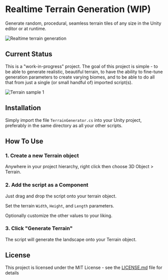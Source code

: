
# Realtime Terrain Generation (WIP)

Generate random, procedural, seamless terrain tiles of any size in the Unity editor or at runtime.

![Realtime terrain generation](https://thumbs.gfycat.com/ShortFatalGoldenretriever-size_restricted.gif)

## Current Status

This is a "work-in-progress" project. The goal of this project is simple - to be able to generate realistic, beautiful terrain, to have the ability to fine-tune generation parameters to create varying biomes, and to be able to do all that from just a single (or small handful of) imported script(s).

![Terrain sample 1](http://alphastatus.net/images/terrain1.png)

## Installation

Simply import the file `TerrainGenerator.cs` into your Unity project, preferably in the same directory as all your other scripts.

## How To Use

### 1. Create a new Terrain object

Anywhere in your project hierarchy, right click then choose 3D Object > Terrain.

### 2. Add the script as a Component

Just drag and drop the script onto your terrain object.

Set the terrain `Width`, `Height`, and `Length` parameters.

Optionally customize the other values to your liking.

### 3. Click "Generate Terrain"

The script will generate the landscape onto your Terrain object.

## License

This project is licensed under the MIT License - see the [LICENSE.md](LICENSE.md) file for details